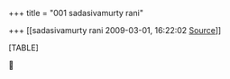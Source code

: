 +++
title = "001 sadasivamurty rani"

+++
[[sadasivamurty rani	2009-03-01, 16:22:02 [Source](https://groups.google.com/g/bvparishat/c/LEHm9XOviyQ)]]



[TABLE]



